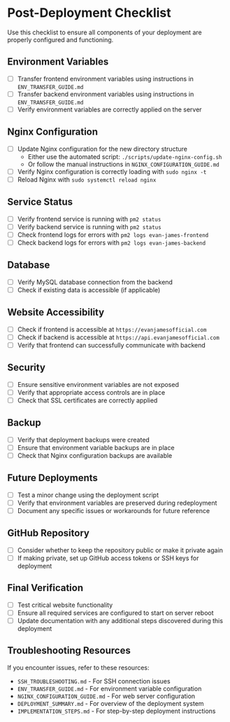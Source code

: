 # Post-Deployment Checklist

Use this checklist to ensure all components of your deployment are properly configured and functioning.

## Environment Variables

- [ ] Transfer frontend environment variables using instructions in `ENV_TRANSFER_GUIDE.md`
- [ ] Transfer backend environment variables using instructions in `ENV_TRANSFER_GUIDE.md`
- [ ] Verify environment variables are correctly applied on the server

## Nginx Configuration

- [ ] Update Nginx configuration for the new directory structure
  - Either use the automated script: `./scripts/update-nginx-config.sh`
  - Or follow the manual instructions in `NGINX_CONFIGURATION_GUIDE.md`
- [ ] Verify Nginx configuration is correctly loading with `sudo nginx -t`
- [ ] Reload Nginx with `sudo systemctl reload nginx`

## Service Status

- [ ] Verify frontend service is running with `pm2 status`
- [ ] Verify backend service is running with `pm2 status`
- [ ] Check frontend logs for errors with `pm2 logs evan-james-frontend`
- [ ] Check backend logs for errors with `pm2 logs evan-james-backend`

## Database

- [ ] Verify MySQL database connection from the backend
- [ ] Check if existing data is accessible (if applicable)

## Website Accessibility

- [ ] Check if frontend is accessible at `https://evanjamesofficial.com`
- [ ] Check if backend is accessible at `https://api.evanjamesofficial.com`
- [ ] Verify that frontend can successfully communicate with backend

## Security

- [ ] Ensure sensitive environment variables are not exposed
- [ ] Verify that appropriate access controls are in place
- [ ] Check that SSL certificates are correctly applied

## Backup

- [ ] Verify that deployment backups were created
- [ ] Ensure that environment variable backups are in place
- [ ] Check that Nginx configuration backups are available

## Future Deployments

- [ ] Test a minor change using the deployment script
- [ ] Verify that environment variables are preserved during redeployment
- [ ] Document any specific issues or workarounds for future reference

## GitHub Repository

- [ ] Consider whether to keep the repository public or make it private again
- [ ] If making private, set up GitHub access tokens or SSH keys for deployment

## Final Verification

- [ ] Test critical website functionality
- [ ] Ensure all required services are configured to start on server reboot
- [ ] Update documentation with any additional steps discovered during this deployment

## Troubleshooting Resources

If you encounter issues, refer to these resources:

- `SSH_TROUBLESHOOTING.md` - For SSH connection issues
- `ENV_TRANSFER_GUIDE.md` - For environment variable configuration
- `NGINX_CONFIGURATION_GUIDE.md` - For web server configuration
- `DEPLOYMENT_SUMMARY.md` - For overview of the deployment system
- `IMPLEMENTATION_STEPS.md` - For step-by-step deployment instructions
